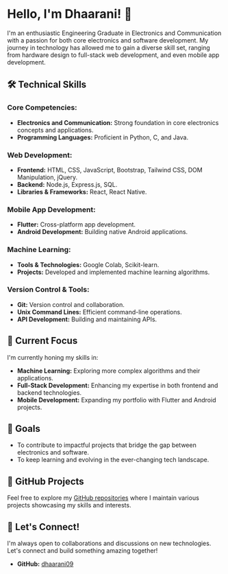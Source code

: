 # Hello, I'm Dhaarani! 👋

I'm an enthusiastic Engineering Graduate in Electronics and Communication with a passion for both core electronics and software development. My journey in technology has allowed me to gain a diverse skill set, ranging from hardware design to full-stack web development, and even mobile app development.

## 🛠️ Technical Skills

### Core Competencies:
- **Electronics and Communication:** Strong foundation in core electronics concepts and applications.
- **Programming Languages:** Proficient in Python, C, and Java.

### Web Development:
- **Frontend:** HTML, CSS, JavaScript, Bootstrap, Tailwind CSS, DOM Manipulation, jQuery.
- **Backend:** Node.js, Express.js, SQL.
- **Libraries & Frameworks:** React, React Native.

### Mobile App Development:
- **Flutter:** Cross-platform app development.
- **Android Development:** Building native Android applications.

### Machine Learning:
- **Tools & Technologies:** Google Colab, Scikit-learn.
- **Projects:** Developed and implemented machine learning algorithms.

### Version Control & Tools:
- **Git:** Version control and collaboration.
- **Unix Command Lines:** Efficient command-line operations.
- **API Development:** Building and maintaining APIs.

## 🚀 Current Focus
I'm currently honing my skills in:
- **Machine Learning:** Exploring more complex algorithms and their applications.
- **Full-Stack Development:** Enhancing my expertise in both frontend and backend technologies.
- **Mobile Development:** Expanding my portfolio with Flutter and Android projects.

## 🎯 Goals
- To contribute to impactful projects that bridge the gap between electronics and software.
- To keep learning and evolving in the ever-changing tech landscape.

## 📂 GitHub Projects
Feel free to explore my [GitHub repositories](https://github.com/Dhaarani09) where I maintain various projects showcasing my skills and interests.

## 🌱 Let's Connect!
I'm always open to collaborations and discussions on new technologies. Let's connect and build something amazing together!

- **GitHub:** [dhaarani09](https://github.com/Dhaarani09)

